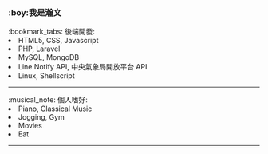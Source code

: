 <h3>:boy:<b>我是瀚文</b></h3>
:bookmark_tabs: 後端開發:
  <li>HTML5, CSS, Javascript</li>
  <li>PHP, Laravel</li>
  <li>MySQL, MongoDB</li>
  <li>Line Notify API, 中央氣象局開放平台 API</li>
  <li>Linux, Shellscript</li>
<hr/>
:musical_note: 個人嗜好:
  <li>Piano, Classical Music</li>
  <li>Jogging, Gym</li>
  <li>Movies</li>
  <li>Eat</li>
<hr/>
